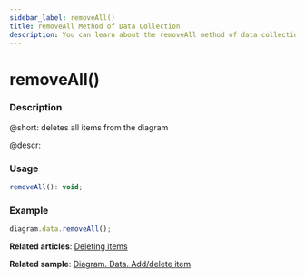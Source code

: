 ```yaml
---
sidebar_label: removeAll()
title: removeAll Method of Data Collection
description: You can learn about the removeAll method of data collection in the documentation of the DHTMLX JavaScript Diagram library. Browse developer guides and API reference, try out code examples and live demos, and download a free 30-day evaluation version of DHTMLX Diagram.
---
```


# removeAll()

### Description

@short: deletes all items from the diagram

@descr:

### Usage

~~~js
removeAll(): void;
~~~

### Example

~~~js
diagram.data.removeAll();
~~~

**Related articles**:  [Deleting items](../../../guides/manipulating_items/#deleting-items)

**Related sample**: [Diagram. Data. Add/delete item](https://snippet.dhtmlx.com/8wi20uop)